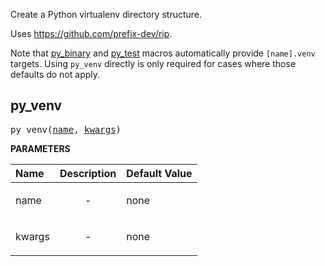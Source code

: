 <!-- Generated with Stardoc: http://skydoc.bazel.build -->

Create a Python virtualenv directory structure.

Uses https://github.com/prefix-dev/rip.

Note that [py_binary](./py_binary.md) and [py_test](./py_test.md) macros automatically provide `[name].venv` targets.
Using `py_venv` directly is only required for cases where those defaults do not apply.


<a id="py_venv"></a>

## py_venv

<pre>
py_venv(<a href="#py_venv-name">name</a>, <a href="#py_venv-kwargs">kwargs</a>)
</pre>



**PARAMETERS**


| Name  | Description | Default Value |
| :------------- | :------------- | :------------- |
| <a id="py_venv-name"></a>name |  <p align="center"> - </p>   |  none |
| <a id="py_venv-kwargs"></a>kwargs |  <p align="center"> - </p>   |  none |


